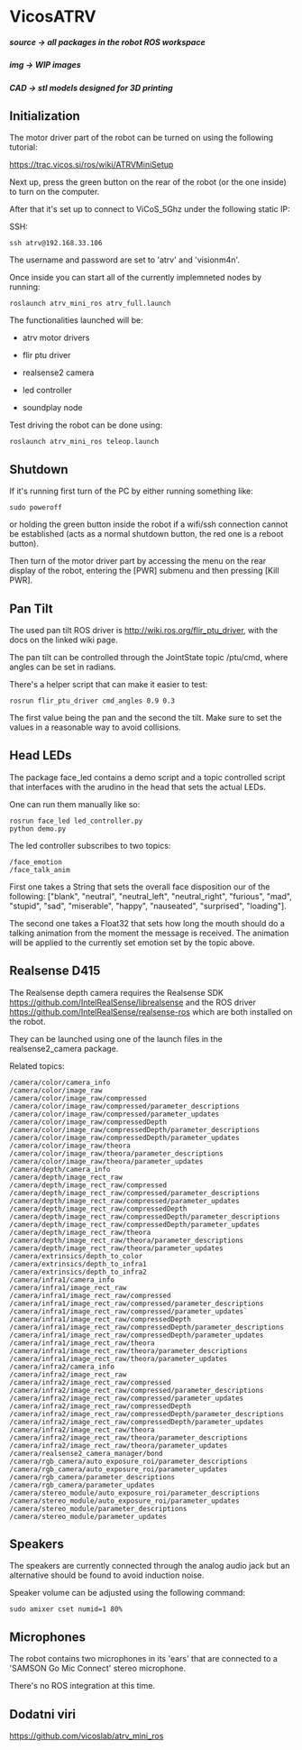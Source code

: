 # VicosATRV


##### source -> all packages in the robot ROS workspace

##### img -> WIP images

##### CAD -> stl models designed for 3D printing

## Initialization

The motor driver part of the robot can be turned on using the following tutorial:

https://trac.vicos.si/ros/wiki/ATRVMiniSetup

Next up, press the green button on the rear of the robot (or the one inside) to turn on the computer.

After that it's set up to connect to ViCoS_5Ghz under the following static IP:

SSH:

    ssh atrv@192.168.33.106

The username and password are set to 'atrv' and 'visionm4n'.

Once inside you can start all of the currently implemneted nodes by running:

    roslaunch atrv_mini_ros atrv_full.launch 

The functionalities launched will be:

- atrv motor drivers

- flir ptu driver

- realsense2 camera

- led controller

- soundplay node


Test driving the robot can be done using:

    roslaunch atrv_mini_ros teleop.launch

## Shutdown

If it's running first turn of the PC by either running something like:

    sudo poweroff

or holding the green button inside the robot if a wifi/ssh connection cannot be established (acts as a normal shutdown button, the red one is a reboot button).

Then turn of the motor driver part by accessing the menu on the rear display of the robot, entering the [PWR] submenu and then pressing [Kill PWR].

## Pan Tilt

The used pan tilt ROS driver is http://wiki.ros.org/flir_ptu_driver, with the docs on the linked wiki page.

The pan tilt can be controlled through the JointState topic /ptu/cmd, where angles can be set in radians.

There's a helper script that can make it easier to test:

    rosrun flir_ptu_driver cmd_angles 0.9 0.3

The first value being the pan and the second the tilt. Make sure to set the values in a reasonable way to avoid collisions.

## Head LEDs

The package face_led contains a demo script and a topic controlled script that interfaces with the arudino in the head that sets the actual LEDs.

One can run them manually like so:

    rosrun face_led led_controller.py
    python demo.py

The led controller subscribes to two topics:

    /face_emotion
    /face_talk_anim

First one takes a String that sets the overall face disposition our of the following: ["blank", "neutral", "neutral_left", "neutral_right", "furious", "mad", "stupid", "sad", "miserable", "happy", "nauseated", "surprised", "loading"].

The second one takes a Float32 that sets how long the mouth should do a talking animation from the moment the message is received. The animation will be applied to the currently set emotion set by the topic above.


## Realsense D415

The Realsense depth camera requires the Realsense SDK https://github.com/IntelRealSense/librealsense and the ROS driver https://github.com/IntelRealSense/realsense-ros which are both installed on the robot.

They can be launched using one of the launch files in the realsense2_camera package.

Related topics:

```
/camera/color/camera_info
/camera/color/image_raw
/camera/color/image_raw/compressed
/camera/color/image_raw/compressed/parameter_descriptions
/camera/color/image_raw/compressed/parameter_updates
/camera/color/image_raw/compressedDepth
/camera/color/image_raw/compressedDepth/parameter_descriptions
/camera/color/image_raw/compressedDepth/parameter_updates
/camera/color/image_raw/theora
/camera/color/image_raw/theora/parameter_descriptions
/camera/color/image_raw/theora/parameter_updates
/camera/depth/camera_info
/camera/depth/image_rect_raw
/camera/depth/image_rect_raw/compressed
/camera/depth/image_rect_raw/compressed/parameter_descriptions
/camera/depth/image_rect_raw/compressed/parameter_updates
/camera/depth/image_rect_raw/compressedDepth
/camera/depth/image_rect_raw/compressedDepth/parameter_descriptions
/camera/depth/image_rect_raw/compressedDepth/parameter_updates
/camera/depth/image_rect_raw/theora
/camera/depth/image_rect_raw/theora/parameter_descriptions
/camera/depth/image_rect_raw/theora/parameter_updates
/camera/extrinsics/depth_to_color
/camera/extrinsics/depth_to_infra1
/camera/extrinsics/depth_to_infra2
/camera/infra1/camera_info
/camera/infra1/image_rect_raw
/camera/infra1/image_rect_raw/compressed
/camera/infra1/image_rect_raw/compressed/parameter_descriptions
/camera/infra1/image_rect_raw/compressed/parameter_updates`
/camera/infra1/image_rect_raw/compressedDepth
/camera/infra1/image_rect_raw/compressedDepth/parameter_descriptions
/camera/infra1/image_rect_raw/compressedDepth/parameter_updates
/camera/infra1/image_rect_raw/theora
/camera/infra1/image_rect_raw/theora/parameter_descriptions
/camera/infra1/image_rect_raw/theora/parameter_updates
/camera/infra2/camera_info
/camera/infra2/image_rect_raw
/camera/infra2/image_rect_raw/compressed
/camera/infra2/image_rect_raw/compressed/parameter_descriptions
/camera/infra2/image_rect_raw/compressed/parameter_updates
/camera/infra2/image_rect_raw/compressedDepth
/camera/infra2/image_rect_raw/compressedDepth/parameter_descriptions
/camera/infra2/image_rect_raw/compressedDepth/parameter_updates
/camera/infra2/image_rect_raw/theora
/camera/infra2/image_rect_raw/theora/parameter_descriptions
/camera/infra2/image_rect_raw/theora/parameter_updates
/camera/realsense2_camera_manager/bond
/camera/rgb_camera/auto_exposure_roi/parameter_descriptions
/camera/rgb_camera/auto_exposure_roi/parameter_updates
/camera/rgb_camera/parameter_descriptions
/camera/rgb_camera/parameter_updates
/camera/stereo_module/auto_exposure_roi/parameter_descriptions
/camera/stereo_module/auto_exposure_roi/parameter_updates
/camera/stereo_module/parameter_descriptions
/camera/stereo_module/parameter_updates
```

## Speakers

The speakers are currently connected through the analog audio jack but an alternative should be found to avoid induction noise.

Speaker volume can be adjusted using the following command:

    sudo amixer cset numid=1 80%

## Microphones

The robot contains two microphones in its 'ears' that are connected to a 'SAMSON Go Mic Connect' stereo microphone.

There's no ROS integration at this time.

## Dodatni viri

https://github.com/vicoslab/atrv_mini_ros

